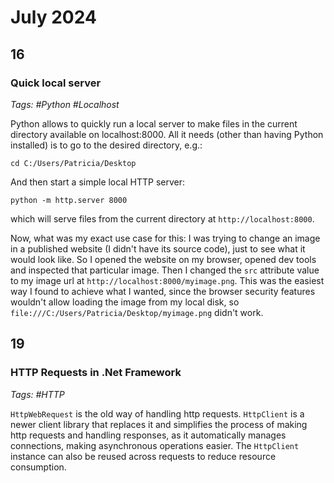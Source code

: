 # July 2024

## 16

### Quick local server

_Tags: #Python #Localhost_

Python allows to quickly run a local server to make files in the current directory available on localhost:8000. All it needs (other than having Python installed) is to go to the desired directory, e.g.:

`cd C:/Users/Patricia/Desktop`

And then start a simple local HTTP server:

`python -m http.server 8000`

which will serve files from the current directory at `http://localhost:8000`.

Now, what was my exact use case for this: I was trying to change an image in a published website (I didn't have its source code), just to see what it would look like. So I opened the website on my browser, opened dev tools and inspected that particular image. Then I changed the `src` attribute value to my image url at `http://localhost:8000/myimage.png`. This was the easiest way I found to achieve what I wanted, since the browser security features wouldn't allow loading the image from my local disk, so `file:///C:/Users/Patricia/Desktop/myimage.png` didn't work.

## 19

### HTTP Requests in .Net Framework

_Tags: #HTTP_

`HttpWebRequest` is the old way of handling http requests. `HttpClient` is a newer client library that replaces it and simplifies the process of making http requests and handling responses, as it automatically manages connections, making asynchronous operations easier. The `HttpClient` instance can also be reused across requests to reduce resource consumption.
